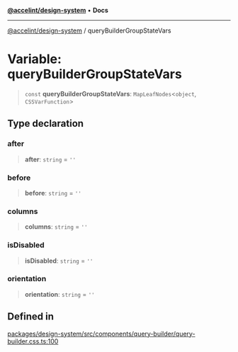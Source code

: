 [**@accelint/design-system**](../README.md) • **Docs**

***

[@accelint/design-system](../README.md) / queryBuilderGroupStateVars

# Variable: queryBuilderGroupStateVars

> `const` **queryBuilderGroupStateVars**: `MapLeafNodes`\<`object`, `CSSVarFunction`\>

## Type declaration

### after

> **after**: `string` = `''`

### before

> **before**: `string` = `''`

### columns

> **columns**: `string` = `''`

### isDisabled

> **isDisabled**: `string` = `''`

### orientation

> **orientation**: `string` = `''`

## Defined in

[packages/design-system/src/components/query-builder/query-builder.css.ts:100](https://github.com/gohypergiant/standard-toolkit/blob/258694cea8ed8bbd956b3cf5da47c2c9debcf127/packages/design-system/src/components/query-builder/query-builder.css.ts#L100)
